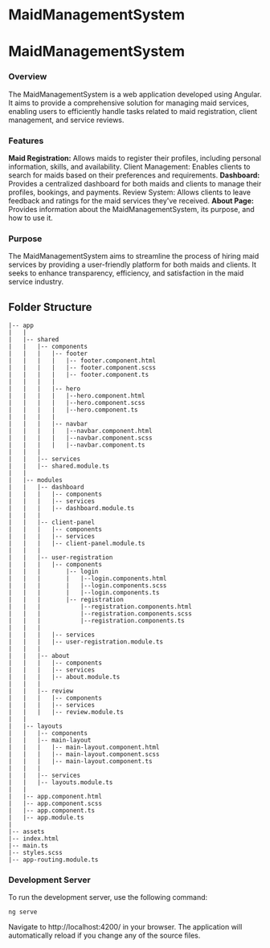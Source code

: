 # MaidManagementSystem
# MaidManagementSystem

### Overview

The MaidManagementSystem is a web application developed using Angular. It aims to provide a comprehensive solution for managing maid services, enabling users to efficiently handle tasks related to maid registration, client management, and service reviews.

### Features

**Maid Registration:** Allows maids to register their profiles, including personal information, skills, and availability.
Client Management: Enables clients to search for maids based on their preferences and requirements.
**Dashboard:** Provides a centralized dashboard for both maids and clients to manage their profiles, bookings, and payments.
Review System: Allows clients to leave feedback and ratings for the maid services they've received.
**About Page:** Provides information about the MaidManagementSystem, its purpose, and how to use it.

### Purpose

The MaidManagementSystem aims to streamline the process of hiring maid services by providing a user-friendly platform for both maids and clients. It seeks to enhance transparency, efficiency, and satisfaction in the maid service industry.

## Folder Structure

```
|-- app
|   |
|   |-- shared
|   |   |-- components
|   |   |   |-- footer
|   |   |   |   |-- footer.component.html
|   |   |   |   |-- footer.component.scss
|   |   |   |   |-- footer.component.ts
|   |   |   |
|   |   |   |-- hero
|   |   |   |   |--hero.component.html
|   |   |   |   |--hero.component.scss
|   |   |   |   |--hero.component.ts
|   |   |   |
|   |   |   |-- navbar
|   |   |   |   |--navbar.component.html
|   |   |   |   |--navbar.component.scss
|   |   |   |   |--navbar.component.ts
|   |   |
|   |   |-- services
|   |   |-- shared.module.ts
|   |
|   |-- modules
|   |   |-- dashboard
|   |   |   |-- components
|   |   |   |-- services
|   |   |   |-- dashboard.module.ts
|   |   |
|   |   |-- client-panel
|   |   |   |-- components
|   |   |   |-- services
|   |   |   |-- client-panel.module.ts
|   |   |
|   |   |-- user-registration
|   |   |   |-- components
|   |   |       |-- login 
|   |   |       |   |--login.components.html  
|   |   |       |   |--login.components.scss 
|   |   |       |   |--login.components.ts 
|   |   |       |-- registration 
|   |   |           |--registration.components.html  
|   |   |           |--registration.components.scss 
|   |   |           |--registration.components.ts 
|   |   |       
|   |   |   |-- services
|   |   |   |-- user-registration.module.ts
|   |   |
|   |   |-- about
|   |   |   |-- components
|   |   |   |-- services
|   |   |   |-- about.module.ts
|   |   |
|   |   |-- review
|   |   |   |-- components
|   |   |   |-- services
|   |   |   |-- review.module.ts
|   |
|   |-- layouts
|   |   |-- components
|   |   |-- main-layout
|   |   |   |-- main-layout.component.html
|   |   |   |-- main-layout.component.scss
|   |   |   |-- main-layout.component.ts
|   |   |
|   |   |-- services
|   |   |-- layouts.module.ts
|   |
|   |-- app.component.html
|   |-- app.component.scss
|   |-- app.component.ts
|   |-- app.module.ts
|
|-- assets
|-- index.html
|-- main.ts
|-- styles.scss
|-- app-routing.module.ts
```

### Development Server

To run the development server, use the following command:

```
ng serve
```

Navigate to http://localhost:4200/ in your browser. The application will automatically reload if you change any of the source files.
